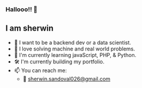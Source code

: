 ### Hallooo!! 👋

## I am sherwin

- 🤵 I want to be a backend dev or a data scientist.
- 💖 I love solving machine and real world problems.
- 🌱 I'm currently learning javaScript, PHP, & Python.
- 🛠️ I'm currently building my portfolio.
- 📫 You can reach me: 
  - 📧 [sherwin.sandoval026@gmail.com](mailto:sherwin.sandoval026@gmail.com)
  
<!--
**NastyKid/NastyKid** is a ✨ _special_ ✨ repository because its `README.md` (this file) appears on your GitHub profile.

Here are some ideas to get you started:

- 🔭 I’m currently takin
- 🌱 I’m currently learning ...
- 👯 I’m looking to collaborate on ...
- 🤔 I’m looking for help with ...
- 💬 Ask me about ...
- 📫 How to reach me: ...
- 😄 Pronouns: ...
- ⚡ Fun fact: ...
-->
